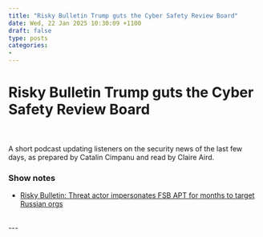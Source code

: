 ```yaml
---
title: "Risky Bulletin Trump guts the Cyber Safety Review Board"
date: Wed, 22 Jan 2025 10:30:09 +1100
draft: false
type: posts
categories: 
- 
---
```

# Risky Bulletin Trump guts the Cyber Safety Review Board

<br/>

<br/>
A short podcast updating listeners on the security news of the last few days, as prepared by Catalin Cimpanu and read by Claire Aird.

### Show notes

-   [Risky Bulletin: Threat actor impersonates FSB APT for months to target Russian orgs](https://news.risky.biz/risky-bulletin-threat-actor-impersonates-fsb-apt-for-months-to-target-russian-orgs/)

<br/>
---
